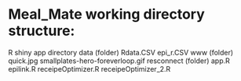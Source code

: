 # Meal_Mate working directory structure:
R shiny app directory
    data (folder)
      Rdata.CSV
      epi_r.CSV
    www (folder)
      quick.jpg
      smallplates-hero-foreverloop.gif
    resconnect (folder)
    app.R
    epilink.R
    receipeOptimizer.R
    receipeOptimizer_2.R
    
